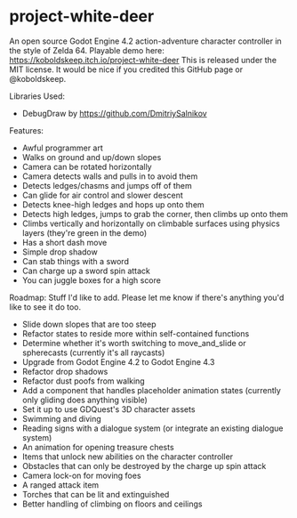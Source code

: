 # project-white-deer
An open source Godot Engine 4.2 action-adventure character controller in the style of Zelda 64.
Playable demo here: https://koboldskeep.itch.io/project-white-deer
This is released under the MIT license. It would be nice if you credited this GitHub page or @koboldskeep.

Libraries Used:
* DebugDraw by https://github.com/DmitriySalnikov

Features:
* Awful programmer art
* Walks on ground and up/down slopes
* Camera can be rotated horizontally
* Camera detects walls and pulls in to avoid them
* Detects ledges/chasms and jumps off of them
* Can glide for air control and slower descent
* Detects knee-high ledges and hops up onto them
* Detects high ledges, jumps to grab the corner, then climbs up onto them
* Climbs vertically and horizontally on climbable surfaces using physics layers (they're green in the demo)
* Has a short dash move
* Simple drop shadow
* Can stab things with a sword
* Can charge up a sword spin attack
* You can juggle boxes for a high score

Roadmap: Stuff I'd like to add. Please let me know if there's anything you'd like to see it do too.
* Slide down slopes that are too steep
* Refactor states to reside more within self-contained functions
* Determine whether it's worth switching to move_and_slide or spherecasts (currently it's all raycasts)
* Upgrade from Godot Engine 4.2 to Godot Engine 4.3
* Refactor drop shadows
* Refactor dust poofs from walking
* Add a component that handles placeholder animation states (currently only gliding does anything visible)
* Set it up to use GDQuest's 3D character assets
* Swimming and diving
* Reading signs with a dialogue system (or integrate an existing dialogue system)
* An animation for opening treasure chests
* Items that unlock new abilities on the character controller
* Obstacles that can only be destroyed by the charge up spin attack
* Camera lock-on for moving foes
* A ranged attack item
* Torches that can be lit and extinguished
* Better handling of climbing on floors and ceilings